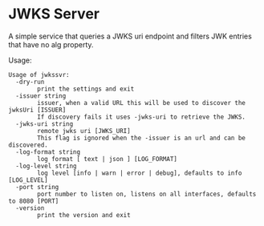 # JWKS Server

A simple service that queries a JWKS uri endpoint and filters JWK entries that have no alg property.

Usage:

```
Usage of jwkssvr:
  -dry-run
    	print the settings and exit
  -issuer string
    	issuer, when a valid URL this will be used to discover the jwksUri [ISSUER]
    	If discovery fails it uses -jwks-uri to retrieve the JWKS.
  -jwks-uri string
    	remote jwks uri [JWKS_URI]
    	This flag is ignored when the -issuer is an url and can be discovered.
  -log-format string
    	log format [ text | json ] [LOG_FORMAT]
  -log-level string
    	log level [info | warn | error | debug], defaults to info [LOG_LEVEL]
  -port string
    	port number to listen on, listens on all interfaces, defaults to 8080 [PORT]
  -version
    	print the version and exit
```